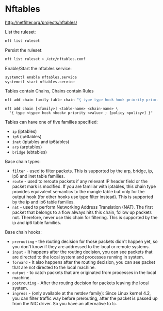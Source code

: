 # Nftables

<http://netfilter.org/projects/nftables/>

List the ruleset:
```bash
nft list ruleset
```

Persist the ruleset:
```bash
nft list ruleset > /etc/nftables.conf
```

Enable/Start the nftables service:
```bash
systemctl enable nftables.service
systemctl start nftables.service
```

Tables contain Chains, Chains contain Rules

```bash
nft add chain family table chain "{ type type hook hook priority priority; }"
```

```
nft add chain [<family>] <table-name> <chain-name> \
  "{ type <type> hook <hook> priority <value> ; [policy <policy>] }"
```

Tables can have one of five families specified:
- `ip` (iptables)
- `ip6` (ip6tables)
- `inet` (iptables and ip6tables)
- `arp` (arptables)
- `bridge` (ebtables)

Base chain types:
- `filter` - used to filter packets. This is supported by the arp, bridge, ip, ip6 and inet table families.
- `route` - used to reroute packets if any relevant IP header field or the packet mark is modified. If you are familiar with iptables, this chain type provides equivalent semantics to the mangle table but only for the output hook (for other hooks use type filter instead). This is supported by the ip and ip6 table families.
- `nat` - used to perform Networking Address Translation (NAT). The first packet that belongs to a flow always hits this chain, follow up packets not. Therefore, never use this chain for filtering. This is supported by the ip and ip6 table families.

Base chain hooks:
- `prerouting` - the routing decision for those packets didn't happen yet, so you don't know if they are addressed to the local or remote systems.
- `input` - It happens after the routing decision, you can see packets that are directed to the local system and processes running in system.
- `forward` - It also happens after the routing decision, you can see packet that are not directed to the local machine.
- `output` - to catch packets that are originated from processes in the local machine.
- `postrouting` - After the routing decision for packets leaving the local system.
- `ingress` - (only available at the netdev family): Since Linux kernel 4.2, you can filter traffic way before prerouting, after the packet is passed up from the NIC driver. So you have an alternative to tc.
